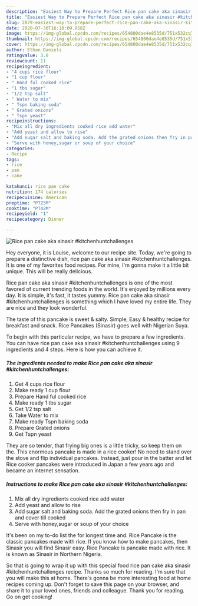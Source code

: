 ```yaml
---
description: "Easiest Way to Prepare Perfect Rice pan cake aka sinasir #kitchenhuntchallenges"
title: "Easiest Way to Prepare Perfect Rice pan cake aka sinasir #kitchenhuntchallenges"
slug: 2879-easiest-way-to-prepare-perfect-rice-pan-cake-aka-sinasir-kitchenhuntchallenges
date: 2020-07-30T16:10:09.858Z
image: https://img-global.cpcdn.com/recipes/654800dae4e8535d/751x532cq70/rice-pan-cake-aka-sinasir-kitchenhuntchallenges-recipe-main-photo.jpg
thumbnail: https://img-global.cpcdn.com/recipes/654800dae4e8535d/751x532cq70/rice-pan-cake-aka-sinasir-kitchenhuntchallenges-recipe-main-photo.jpg
cover: https://img-global.cpcdn.com/recipes/654800dae4e8535d/751x532cq70/rice-pan-cake-aka-sinasir-kitchenhuntchallenges-recipe-main-photo.jpg
author: Ethan Daniels
ratingvalue: 3.8
reviewcount: 11
recipeingredient:
- "4 cups rice flour"
- "1 cup flour"
- " Hand ful cooked rice"
- "1 tbs sugar"
- "1/2 tsp salt"
- " Water to mix"
- " Tspn baking soda"
- " Grated onions"
- " Tspn yeast"
recipeinstructions:
- "Mix all dry ingredients cooked rice add water"
- "Add yeast and allow to rise"
- "Add sugar salt and baking soda. Add the grated onions then fry in pan and cover till cooked"
- "Serve with honey,sugar or soup of your choice"
categories:
- Recipe
tags:
- rice
- pan
- cake

katakunci: rice pan cake 
nutrition: 174 calories
recipecuisine: American
preptime: "PT25M"
cooktime: "PT42M"
recipeyield: "1"
recipecategory: Dinner

---
```



![Rice pan cake aka sinasir #kitchenhuntchallenges](https://img-global.cpcdn.com/recipes/654800dae4e8535d/751x532cq70/rice-pan-cake-aka-sinasir-kitchenhuntchallenges-recipe-main-photo.jpg)

Hey everyone, it is Louise, welcome to our recipe site. Today, we're going to prepare a distinctive dish, rice pan cake aka sinasir #kitchenhuntchallenges. It is one of my favorites food recipes. For mine, I'm gonna make it a little bit unique. This will be really delicious.

Rice pan cake aka sinasir #kitchenhuntchallenges is one of the most favored of current trending foods in the world. It's enjoyed by millions every day. It is simple, it's fast, it tastes yummy. Rice pan cake aka sinasir #kitchenhuntchallenges is something which I have loved my entire life. They are nice and they look wonderful.

The taste of this pancake is sweet &amp; salty. Simple, Easy &amp; healthy recipe for breakfast and snack. Rice Pancakes (Sinasir) goes well with Nigerian Suya.


To begin with this particular recipe, we have to prepare a few ingredients. You can have rice pan cake aka sinasir #kitchenhuntchallenges using 9 ingredients and 4 steps. Here is how you can achieve it.

<!--inarticleads1-->

##### The ingredients needed to make Rice pan cake aka sinasir #kitchenhuntchallenges:

1. Get 4 cups rice flour
1. Make ready 1 cup flour
1. Prepare  Hand ful cooked rice
1. Make ready 1 tbs sugar
1. Get 1/2 tsp salt
1. Take  Water to mix
1. Make ready  Tspn baking soda
1. Prepare  Grated onions
1. Get  Tspn yeast


They are so tender, that frying big ones is a little tricky, so keep them on the. This enormous pancake is made in a rice cooker! No need to stand over the stove and flip individual pancakes. Instead, just pour in the batter and let Rice cooker pancakes were introduced in Japan a few years ago and became an internet sensation. 

<!--inarticleads2-->

##### Instructions to make Rice pan cake aka sinasir #kitchenhuntchallenges:

1. Mix all dry ingredients cooked rice add water
1. Add yeast and allow to rise
1. Add sugar salt and baking soda. Add the grated onions then fry in pan and cover till cooked
1. Serve with honey,sugar or soup of your choice


It&#39;s been on my to-do list the for longest time and. Rice Pancake is the classic pancakes made with rice. If you know how to make pancakes, then Sinasir you will find Sinasir easy. Rice Pancake is pancake made with rice. It is known as Sinasir in Northern Nigeria. 

So that is going to wrap it up with this special food rice pan cake aka sinasir #kitchenhuntchallenges recipe. Thanks so much for reading. I'm sure that you will make this at home. There's gonna be more interesting food at home recipes coming up. Don't forget to save this page on your browser, and share it to your loved ones, friends and colleague. Thank you for reading. Go on get cooking!
